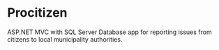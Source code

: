 # Procitizen
ASP.NET MVC with SQL Server Database app for reporting issues from citizens to local municipality authorities.
